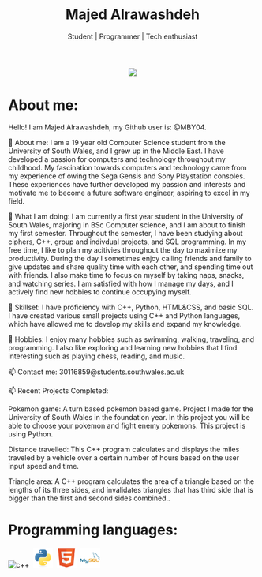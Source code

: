 
    
<div id="header" align="center">

<header>
    <H1> Majed Alrawashdeh </H1>
    <p>Student | Programmer | Tech enthusiast </p>
</header>

</div>

<div id="headergif" align="center">
    <img src="https://user-images.githubusercontent.com/74038190/219923809-b86dc415-a0c2-4a38-bc88-ad6cf06395a8.gif" width="450px"/>
</div>

<div id="body" align="left">

<H1>About me:</H1>

Hello! I am Majed Alrawashdeh, my Github user is: @MBY04.

<p>👀 About me: I am a 19 year old Computer Science student from the University of South Wales, and I grew up in the Middle East. I have developed a passion for computers and technology throughout my childhood. My fascination towards computers and technology came from my experience of owing the Sega Gensis and Sony Playstation consoles. These experiences have further developed my passion and interests and motivate me to become a future software engineer, aspiring to excel in my field.</p>

<p>🌱 What I am doing: I am currently a first year student in the University of South Wales, majoring in BSc Computer science, and I am about to finish my first semester. Throughout the semester, I have been studying about ciphers, C++, group and indivdual projects, and SQL programming. In my free time, I like to plan my acitivies throughout the day to maximize my productivity. During the day I sometimes enjoy calling friends and family to give updates and share quality time with each other, and spending time out with friends. I also make time to focus on myself by taking naps, snacks, and watching series. I am satisfied with how I manage my days, and I actively find new hobbies to continue occupying myself.</p>

<p>💞️ Skillset: I have proficiency with C++, Python, HTML&CSS, and basic SQL. I have created various small projects using C++ and Python languages, which have allowed me to develop my skills and expand my knowledge.</p>

<p>🌱 Hobbies: I enjoy many hobbies such as swimming, walking, traveling, and programming. I also like exploring and learning new hobbies that I find interesting such as playing chess, reading, and music.</p>

<p>📫 Contact me: 30116859@students.southwales.ac.uk</p>

<p>📫 Recent Projects Completed:</p>
<p> Pokemon game: A turn based pokemon based game. Project I made for the University of South Wales in the foundation year. In this project you will be able to choose your pokemon and fight enemy pokemons. This project is using Python.</p>
<p>Distance travelled: This C++ program calculates and displays the miles traveled by a vehicle over a certain number of hours based on the user input speed and time.</p>
<p>Triangle area: A C++ program calculates the area of a triangle based on the lengths of its three sides, and invalidates triangles that has third side that is bigger than the first and second sides combined..</p>


</div>

<div id="Programming">
    <h1>Programming languages:</h1>
    <img src="https://raw.githubusercontent.com/isocpp/logos/master/cpp_logo.png" title="c++" alt="c++" width="40" height="40"/>&nbsp;
    <img src="https://github.com/devicons/devicon/blob/master/icons/python/python-original.svg" title="Python" alt="Python" width="40" height="40"/>&nbsp;
    <img src="https://github.com/devicons/devicon/blob/master/icons/html5/html5-original.svg" title="HTML5" alt="HTML" width="40" height="40"/>&nbsp;
    <img src="https://github.com/devicons/devicon/blob/master/icons/mysql/mysql-original-wordmark.svg" title="MySQL" alt="MySQL" width="40" height="40"/>&nbsp;
</div>

